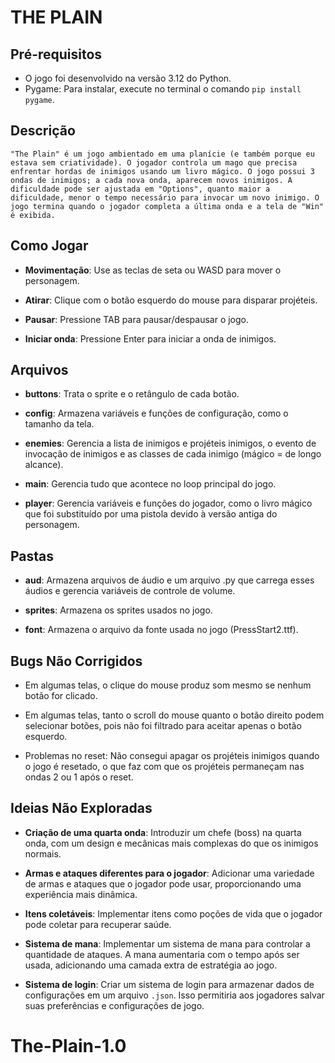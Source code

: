 # THE PLAIN

## Pré-requisitos

- O jogo foi desenvolvido na versão 3.12 do Python.
- Pygame: Para instalar, execute no terminal o comando `pip install pygame`.

## Descrição

    "The Plain" é um jogo ambientado em uma planície (e também porque eu estava sem criatividade). O jogador controla um mago que precisa enfrentar hordas de inimigos usando um livro mágico. O jogo possui 3 ondas de inimigos; a cada nova onda, aparecem novos inimigos. A dificuldade pode ser ajustada em "Options", quanto maior a dificuldade, menor o tempo necessário para invocar um novo inimigo. O jogo termina quando o jogador completa a última onda e a tela de "Win" é exibida.

## Como Jogar

- **Movimentação**: Use as teclas de seta ou WASD para mover o personagem.

- **Atirar**: Clique com o botão esquerdo do mouse para disparar projéteis.

- **Pausar**: Pressione TAB para pausar/despausar o jogo.

- **Iniciar onda**: Pressione Enter para iniciar a onda de inimigos.

## Arquivos

- **buttons**: Trata o sprite e o retângulo de cada botão.

- **config**: Armazena variáveis e funções de configuração, como o tamanho da tela.

- **enemies**: Gerencia a lista de inimigos e projéteis inimigos, o evento de invocação de inimigos e as classes de cada inimigo (mágico = de longo alcance).

- **main**: Gerencia tudo que acontece no loop principal do jogo.

- **player**: Gerencia variáveis e funções do jogador, como o livro mágico que foi substituído por uma pistola devido à versão antiga do personagem.

## Pastas

- **aud**: Armazena arquivos de áudio e um arquivo .py que carrega esses áudios e gerencia variáveis de controle de volume.

- **sprites**: Armazena os sprites usados no jogo.

- **font**: Armazena o arquivo da fonte usada no jogo (PressStart2.ttf).

## Bugs Não Corrigidos

- Em algumas telas, o clique do mouse produz som mesmo se nenhum botão for clicado.

- Em algumas telas, tanto o scroll do mouse quanto o botão direito podem selecionar botões, pois não foi filtrado para aceitar apenas o botão esquerdo.

- Problemas no reset: Não consegui apagar os projéteis inimigos quando o jogo é resetado, o que faz com que os projéteis permaneçam nas ondas 2 ou 1 após o reset.

## Ideias Não Exploradas

- **Criação de uma quarta onda**: Introduzir um chefe (boss) na quarta onda, com um design e mecânicas mais complexas do que os inimigos normais.

- **Armas e ataques diferentes para o jogador**: Adicionar uma variedade de armas e ataques que o jogador pode usar, proporcionando uma experiência mais dinâmica.

- **Itens coletáveis**: Implementar itens como poções de vida que o jogador pode coletar para recuperar saúde.

- **Sistema de mana**: Implementar um sistema de mana para controlar a quantidade de ataques. A mana aumentaria com o tempo após ser usada, adicionando uma camada extra de estratégia ao jogo.

- **Sistema de login**: Criar um sistema de login para armazenar dados de configurações em um arquivo `.json`. Isso permitiria aos jogadores salvar suas preferências e configurações de jogo.
# The-Plain-1.0
